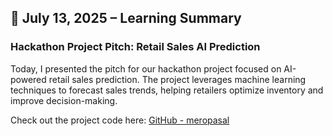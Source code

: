 ## 📅 July 13, 2025 – Learning Summary

###  Hackathon Project Pitch: Retail Sales AI Prediction

Today, I presented the pitch for our hackathon project focused on AI-powered retail sales prediction. The project leverages machine learning techniques to forecast sales trends, helping retailers optimize inventory and improve decision-making.

Check out the project code here: [GitHub - meropasal](http://github.com/kar137/meropasal)
